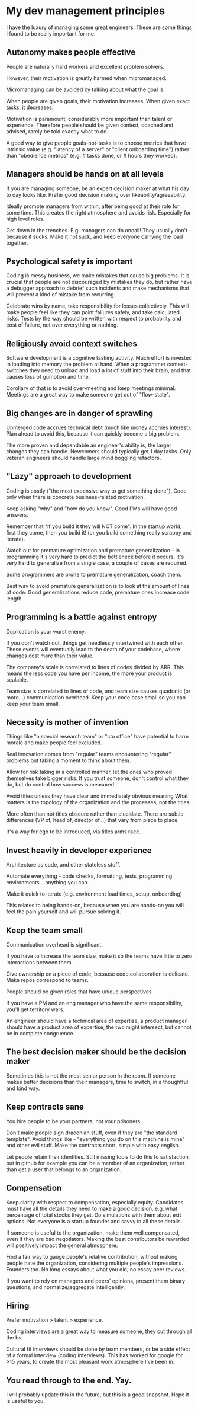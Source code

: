 # My dev management principles

I have the luxury of managing some great engineers. These are some things I found to be really important for me.

## Autonomy makes people effective

People are naturally hard workers and excellent problem solvers.

However, their motivation is greatly harmed when micromanaged.

Micromanaging can be avoided by talking about what the goal is.

When people are given goals, their motivation increases. When given exact tasks, it decreases.

Motivation is paramount, considerably more important than talent or experience. Therefore people should be given context, coached and advised, rarely be told exactly what to do.

A good way to give people goals-not-tasks is to choose metrics that have intrinsic value (e.g. "latency of a server" or "client onboarding time") rather than "obedience metrics" (e.g. # tasks done, or # hours they worked).

## Managers should be hands on at all levels

If you are managing someone, be an expert decision maker at what his day to day looks like.
Prefer good decision making over likeability/agreeability.

Ideally promote managers from within, after being good at their role for some time. This creates the right atmosphere and avoids risk. Especially for high level roles.

Get down in the trenches. E.g. managers can do oncall! They usually don't - because it sucks. Make it not suck, and keep everyone carrying the load together.

## Psychological safety is important

Coding is messy business, we make mistakes that cause big problems.
It is crucial that people are not discouraged by mistakes they do, but rather have a debugger approach to debrief such incidents and make mechanisms that will prevent a kind of mistake from recurring.

Celebrate wins by name, take responsibility for losses collectively.
This will make people feel like they can point failures safely, and take calculated risks.
Tests by the way should be written with respect to probability and cost of failure, not over everything or nothing.

## Religiously avoid context switches

Software development is a cognitive tasking activity. Much effort is invested in loading into memory the problem at hand. When a programmer context-switches they need to unload and load a lot of stuff into their brain, and that causes loss of gumption and time.

Corollary of that is to avoid over-meeting and keep meetings minimal. Meetings are a great way to make someone get out of "flow-state".

## Big changes are in danger of sprawling

Unmerged code accrues technical debt (much like money accrues interest). Plan ahead to avoid this, because it can quickly become a big problem.

The more proven and dependable an engineer's ability is, the larger changes they can handle.
Newcomers should typically get 1 day tasks. Only veteran engineers should handle large mind boggling refactors.

## "Lazy" approach to development

Coding is costly ("the most expensive way to get something done"). Code only when there is concrete business-related motivation.

Keep asking "why" and "how do you know". Good PMs will have good answers.

Remember that "If you build it they will NOT come". In the startup world, first they come, then you build it! (or you build something really scrappy and iterate).

Watch out for premature optimization and premature generalization - in programming it's very hard to predict the bottleneck before it occurs. It's very hard to generalize from a single case, a couple of cases are required.

Some programmers are prone to premature generalization, coach them.

Best way to avoid premature generalization is to look at the amount of lines of code. Good generalizations reduce code, premature ones increase code length.

## Programming is a battle against entropy

Duplication is your worst enemy.

If you don't watch out, things get needlessly intertwined with each other.
These events will eventually lead to the death of your codebase, where changes cost more than their value.

The company's scale is correlated to lines of codes divided by ARR. This means the less code you have per income, the more your product is scalable.

Team size is correlated to lines of code, and team size causes quadratic (or more...) communication overhead. Keep your code base small so you can keep your team small.

## Necessity is mother of invention

Things like "a special research team" or "cto office" have potential to harm morale and make people feel excluded.

Real innovation comes from "regular" teams encountering "regular" problems but taking a moment to think about them.

Allow for risk taking in a controlled manner, let the ones who proved themselves take bigger risks. If you trust someone, don't control what they do, but do control how success is measured.

Avoid titles unless they have clear and immediately obvious meaning
What matters is the topology of the organization and the processes, not the titles.

More often than not titles obscure rather than elucidate. There are subtle differences (VP of, head of, director of...) that vary from place to place.

It's a way for ego to be introduced, via titles arms race.

## Invest heavily in developer experience

Architecture as code, and other stateless stuff.

Automate everything - code checks, formatting, tests, programming environments… anything you can.

Make it quick to iterate (e.g. environment load times, setup, onboarding)

This relates to being hands-on, because when you are hands-on you will feel the pain yourself and will pursue solving it.

## Keep the team small

Communication overhead is significant.

If you have to increase the team size, make it so the teams have little to zero interactions between them.

Give ownership on a piece of code, because code collaboration is delicate. Make repos correspond to teams.

People should be given roles that have unique perspectives

If you have a PM and an eng manager who have the same responsibility, you'll get territory wars.

An engineer should have a technical area of expertise, a product manager should have a product area of expertise, the two might intersect, but cannot be in complete congruence.

## The best decision maker should be the decision maker

Sometimes this is not the most senior person in the room.
If someone makes better decisions than their managers, time to switch, in a thoughtful and kind way.

## Keep contracts sane

You hire people to be your partners, not your prisoners.

Don't make people sign draconian stuff, even if they are "the standard template". Avoid things like - "everything you do on this machine is mine" and other evil stuff. Make the contracts short, simple with easy english.

Let people retain their identities. Still missing tools to do this to satisfaction, but in github for example you can be a member of an organization, rather than get a user that belongs to an organization.

## Compensation

Keep clarity with respect to compensation, especially equity. Candidates must have all the details they need to make a good decision, e.g. what percentage of total stocks they get. Do simulations with them about exit options. Not everyone is a startup founder and savvy in all these details.

If someone is useful to the organization, make them well compensated, even if they are bad negotiators. Making the best contributors be rewarded will positively impact the general atmosphere.

Find a fair way to gauge people's relative contribution, without making people hate the organization, considering multiple people's impressions. Founders too.
No long essays about what you did, no essay peer reviews.

If you want to rely on managers and peers' opinions, present them binary questions, and normalize/aggregate intelligently.

## Hiring

Prefer motivation > talent > experience.

Coding interviews are a great way to measure someone, they cut through all the bs.

Cultural fit interviews should be done by team members, or be a side effect of a formal interview (coding interviews). This has worked for google for >15 years, to create the most pleasant work atmosphere I've been in.

## You read through to the end. Yay.

I will probably update this in the future, but this is a good snapshot. Hope it is useful to you.
